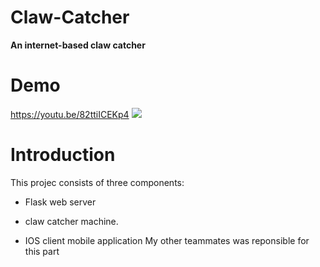 # Claw-Catcher
**An internet-based claw catcher**

# Demo 
https://youtu.be/82ttiICEKp4
![](name-of-giphy.gif)

# Introduction
This projec consists of three components:

* Flask web server

* claw catcher machine.

* IOS client mobile application
My other teammates was reponsible for this part

